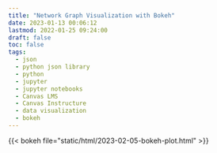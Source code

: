 ```yaml
---
title: "Network Graph Visualization with Bokeh"
date: 2023-01-13 00:06:12
lastmod: 2022-01-25 09:24:00
draft: false
toc: false
tags:
  - json
  - python json library
  - python
  - jupyter
  - jupyter notebooks
  - Canvas LMS
  - Canvas Instructure
  - data visualization
  - bokeh
---
```




<div>
  {{< bokeh file="static/html/2023-02-05-bokeh-plot.html" >}}
</div>

